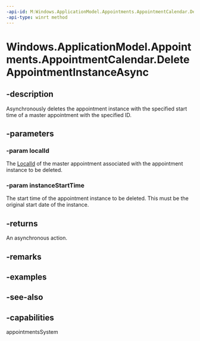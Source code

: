 ```yaml
---
-api-id: M:Windows.ApplicationModel.Appointments.AppointmentCalendar.DeleteAppointmentInstanceAsync(System.String,Windows.Foundation.DateTime)
-api-type: winrt method
---
```


<!-- Method syntax
public Windows.Foundation.IAsyncAction DeleteAppointmentInstanceAsync(System.String localId, Windows.Foundation.DateTime instanceStartTime)
-->

# Windows.ApplicationModel.Appointments.AppointmentCalendar.DeleteAppointmentInstanceAsync

## -description
Asynchronously deletes the appointment instance with the specified start time of a master appointment with the specified ID.

## -parameters
### -param localId
The [LocalId](appointment_localid.md) of the master appointment associated with the appointment instance to be deleted.

### -param instanceStartTime
The start time of the appointment instance to be deleted. This must be the original start date of the instance.

## -returns
An asynchronous action.

## -remarks

## -examples

## -see-also

## -capabilities
appointmentsSystem

